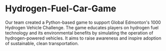 # Hydrogen-Fuel-Car-Game
Our team created a Python-based game to support Global Edmonton's 1000 Hydrogen Vehicle Challenge. The game educates players on hydrogen fuel technology and its environmental benefits by simulating the operation of hydrogen-powered vehicles. It aims to raise awareness and inspire adoption of sustainable, clean transportation.
